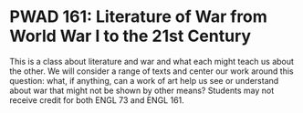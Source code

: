 # PWAD 161: Literature of War from World War I to the 21st Century

This is a class about literature and war and what each might teach us about the other. We will consider a range of texts and center our work around this question: what, if anything, can a work of art help us see or understand about war that might not be shown by other means? Students may not receive credit for both ENGL 73 and ENGL 161.